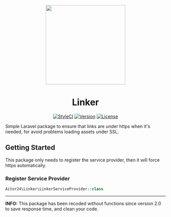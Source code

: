 <p align="center"><img height="250" src="http://i.imgur.com/UtTIlBO.png"></p>

<h1 align="center">Linker</h1>

<p align="center">
    <a href="https://styleci.io/repos/76742350"><img src="https://styleci.io/repos/76742350/shield?style=flat&branch=master" alt="StyleCI"></a>
    <a href="https://github.com/24aitor/Linker/releases"><img src="https://poser.pugx.org/aitor24/linker/v/stable.svg" alt="Version"></a>
    <a href="https://raw.githubusercontent.com/24aitor/linker/master/LICENSE"><img src="https://poser.pugx.org/aitor24/linker/license.svg" alt="License"></a>
</p>


Simple Laravel package to ensure that links are under https when it's needed, for avoid problems loading assets under SSL.

## Getting Started

This package only needs to register the service provider, then it will force https automatically.

### Register Service Provider

```php
Aitor24\Linker\LinkerServiceProvider::class
```

<hr>

**INFO:** This package has been recoded without functions since version 2.0 to save response time, and clean your code.
